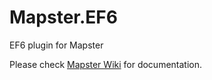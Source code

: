 # Mapster.EF6
EF6 plugin for Mapster

Please check [Mapster Wiki](https://github.com/MapsterMapper/Mapster/wiki/EF-6-&-EF-Core) for documentation.
